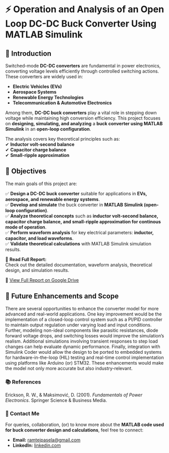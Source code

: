 # ⚡ Operation and Analysis of an Open Loop DC-DC Buck Converter Using MATLAB Simulink  

## 📌 Introduction  

Switched-mode **DC-DC converters** are fundamental in power electronics, converting voltage levels efficiently through controlled switching actions. These converters are widely used in:  

-  **Electric Vehicles (EVs)**  
-  **Aerospace Systems**  
-  **Renewable Energy Technologies**  
-  **Telecommunication & Automotive Electronics**  

Among them, **DC-DC buck converters** play a vital role in stepping down voltage while maintaining high conversion efficiency. This project focuses on **designing, simulating, and analyzing** a **buck converter using MATLAB Simulink** in an **open-loop configuration**.  

The analysis covers key theoretical principles such as:  
✔ **Inductor volt-second balance**  
✔ **Capacitor charge balance**  
✔ **Small-ripple approximation**  

## 🎯 Objectives  

The main goals of this project are:  

✅ **Design a DC-DC buck converter** suitable for applications in **EVs, aerospace, and renewable energy systems**.  
✅ **Develop and simulate** the buck converter in **MATLAB Simulink (open-loop configuration)**.  
✅ **Analyze theoretical concepts** such as **inductor volt-second balance, capacitor charge balance, and small-ripple approximation for continous mode of operation**.  
✅ **Perform waveform analysis** for key electrical parameters: **inductor, capacitor, and load waveforms**.  
✅ **Validate theoretical calculations** with MATLAB Simulink simulation results.  

📄 **Read Full Report:**  
Check out the detailed documentation, waveform analysis, theoretical design, and simulation results.

🔗 [View Full Report on Google Drive](https://drive.google.com/file/d/1xukOxtjEYyKnoTnmoNqFsyppNBEiO594/view)


## 🚀 Future Enhancements and Scope
There are several opportunities to enhance the converter model for more advanced and real-world applications. One key improvement would be the implementation of a closed-loop control system such as a PI/PID controller to maintain output regulation under varying load and input conditions. Further, modeling non-ideal components like parasitic resistances, diode forward voltage drops, and switching losses would improve the simulation’s realism. Additional simulations involving transient responses to step load changes can help evaluate dynamic performance. Finally, integration with Simulink Coder would allow the design to be ported to embedded systems for hardware-in-the-loop (HIL) testing and real-time control implementation using platforms like Arduino (or) STM32. These enhancements would make the model not only more accurate but also industry-relevant.

### 📚 References

Erickson, R. W., & Maksimović, D. (2001). *Fundamentals of Power Electronics*. Springer Science & Business Media.  

### 📧 Contact Me

For queries, collaboration, (or) to know more about the **MATLAB code used for buck converter design and calculations**, feel free to connect:

- **Email:** [ramtejpasela@gmail.com](mailto:ramtejpasela@gmail.com)  
- **LinkedIn:** [linkedin.com](https://www.linkedin.com/in/paselaramtej)  
